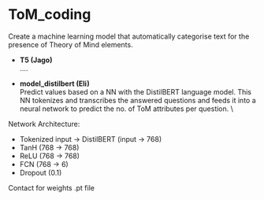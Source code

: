 # ToM_coding
Create a machine learning model that automatically categorise text for the presence of Theory of Mind elements.

* **T5 (Jago)** \
....

* **model_distilbert (Eli)** \
Predict values based on a NN with the DistilBERT language model. This NN tokenizes and transcribes the answered questions and feeds it into a neural network to predict the no. of ToM attributes per question. \

Network Architecture:
* Tokenized input -> DistilBERT (input -> 768)
* TanH (768 -> 768)
* ReLU (768 -> 768)
* FCN (768 -> 6)
* Dropout (0.1)

Contact for weights .pt file


